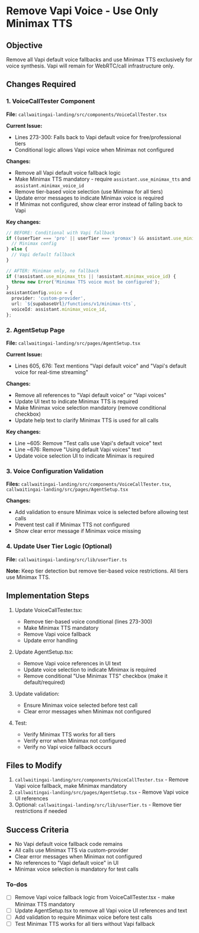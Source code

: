 <!-- 7fce8ef4-cfe7-4ee3-9696-2639a00991bb bb7f865d-0459-44fd-abb0-7b66d3c2d179 -->
# Remove Vapi Voice - Use Only Minimax TTS

## Objective
Remove all Vapi default voice fallbacks and use Minimax TTS exclusively for voice synthesis. Vapi will remain for WebRTC/call infrastructure only.

## Changes Required

### 1. VoiceCallTester Component
**File:** `callwaitingai-landing/src/components/VoiceCallTester.tsx`

**Current Issue:**
- Lines 273-300: Falls back to Vapi default voice for free/professional tiers
- Conditional logic allows Vapi voice when Minimax not configured

**Changes:**
- Remove all Vapi default voice fallback logic
- Make Minimax TTS mandatory - require `assistant.use_minimax_tts` and `assistant.minimax_voice_id`
- Remove tier-based voice selection (use Minimax for all tiers)
- Update error messages to indicate Minimax voice is required
- If Minimax not configured, show clear error instead of falling back to Vapi

**Key changes:**
```typescript
// BEFORE: Conditional with Vapi fallback
if ((userTier === 'pro' || userTier === 'promax') && assistant.use_minimax_tts && assistant.minimax_voice_id) {
  // Minimax config
} else {
  // Vapi default fallback
}

// AFTER: Minimax only, no fallback
if (!assistant.use_minimax_tts || !assistant.minimax_voice_id) {
  throw new Error('Minimax TTS voice must be configured');
}
assistantConfig.voice = {
  provider: 'custom-provider',
  url: `${supabaseUrl}/functions/v1/minimax-tts`,
  voiceId: assistant.minimax_voice_id,
};
```

### 2. AgentSetup Page
**File:** `callwaitingai-landing/src/pages/AgentSetup.tsx`

**Current Issue:**
- Lines 605, 676: Text mentions "Vapi default voice" and "Vapi's default voice for real-time streaming"

**Changes:**
- Remove all references to "Vapi default voice" or "Vapi voices"
- Update UI text to indicate Minimax TTS is required
- Make Minimax voice selection mandatory (remove conditional checkbox)
- Update help text to clarify Minimax TTS is used for all calls

**Key changes:**
- Line ~605: Remove "Test calls use Vapi's default voice" text
- Line ~676: Remove "Using default Vapi voices" text
- Update voice selection UI to indicate Minimax is required

### 3. Voice Configuration Validation
**Files:** `callwaitingai-landing/src/components/VoiceCallTester.tsx`, `callwaitingai-landing/src/pages/AgentSetup.tsx`

**Changes:**
- Add validation to ensure Minimax voice is selected before allowing test calls
- Prevent test call if Minimax TTS not configured
- Show clear error message if Minimax voice missing

### 4. Update User Tier Logic (Optional)
**File:** `callwaitingai-landing/src/lib/userTier.ts`

**Note:** Keep tier detection but remove tier-based voice restrictions. All tiers use Minimax TTS.

## Implementation Steps

1. Update VoiceCallTester.tsx:
   - Remove tier-based voice conditional (lines 273-300)
   - Make Minimax TTS mandatory
   - Remove Vapi voice fallback
   - Update error handling

2. Update AgentSetup.tsx:
   - Remove Vapi voice references in UI text
   - Update voice selection to indicate Minimax is required
   - Remove conditional "Use Minimax TTS" checkbox (make it default/required)

3. Update validation:
   - Ensure Minimax voice selected before test call
   - Clear error messages when Minimax not configured

4. Test:
   - Verify Minimax TTS works for all tiers
   - Verify error when Minimax not configured
   - Verify no Vapi voice fallback occurs

## Files to Modify

1. `callwaitingai-landing/src/components/VoiceCallTester.tsx` - Remove Vapi voice fallback, make Minimax mandatory
2. `callwaitingai-landing/src/pages/AgentSetup.tsx` - Remove Vapi voice UI references
3. Optional: `callwaitingai-landing/src/lib/userTier.ts` - Remove tier restrictions if needed

## Success Criteria

- No Vapi default voice fallback code remains
- All calls use Minimax TTS via custom-provider
- Clear error messages when Minimax not configured
- No references to "Vapi default voice" in UI
- Minimax voice selection is mandatory for test calls

### To-dos

- [ ] Remove Vapi voice fallback logic from VoiceCallTester.tsx - make Minimax TTS mandatory
- [ ] Update AgentSetup.tsx to remove all Vapi voice UI references and text
- [ ] Add validation to require Minimax voice before test calls
- [ ] Test Minimax TTS works for all tiers without Vapi fallback